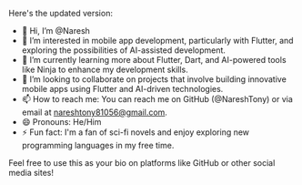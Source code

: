 Here's the updated version:

- 👋 Hi, I’m @Naresh
- 👀 I’m interested in mobile app development, particularly with Flutter, and exploring the possibilities of AI-assisted development.
- 🌱 I’m currently learning more about Flutter, Dart, and AI-powered tools like Ninja to enhance my development skills.
- 💞️ I’m looking to collaborate on projects that involve building innovative mobile apps using Flutter and AI-driven technologies.
- 📫 How to reach me: You can reach me on GitHub (@NareshTony) or via email at nareshtony81056@gmail.com.
- 😄 Pronouns: He/Him
- ⚡ Fun fact: I'm a fan of sci-fi novels and enjoy exploring new programming languages in my free time.

Feel free to use this as your bio on platforms like GitHub or other social media sites!
